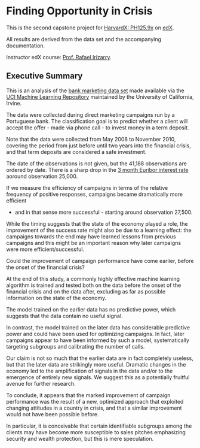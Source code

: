 # Finding Opportunity in Crisis

This is the second capstone project for 
[HarvardX: PH125.9x](https://www.edx.org/professional-certificate/harvardx-data-science) 
on [edX](https://www.edx.org).

All results are derived from the data set and the accompanying documentation.

Instructor edX course: [Prof. Rafael Irizarry](https://www.hsph.harvard.edu/rafael-irizarry/).

## Executive Summary

This is an analysis of the [bank marketing data set](http://archive.ics.uci.edu/ml/datasets/Bank+Marketing) 
made available via the [UCI Machine Learning Repository](http://archive.ics.uci.edu/ml) 
maintained by the University of California, Irvine. 

The data were collected during direct marketing campaigns run by a Portuguese 
bank. The classification goal is to predict whether a client will accept the 
offer - made via phone call - to invest money in a term deposit.

Note that the data were collected from May 2008 to November 2010, covering the
period from just before until two years into the financial crisis, and that 
term deposits are considered a safe investment.

The date of the observations is not given, but the 41,188 observations are 
ordered by date. There is a sharp drop in the [3 month Euribor interest rate](https://www.investopedia.com/terms/e/euribor.asp) 
aoround observation 25,000.

If we measure the efficiency of campaigns in terms of the relative
frequency of positive responses, campaigns became dramatically more efficient
- and in that sense more successful - starting around observation 27,500.

While the timing suggests that the state of the economy played a role,
the improvement of the success rate might also be due to a learning effect:
the campaigns towards the end may have learned lessons from previous
campaigns and this might be an important reason why later campaigns
were more efficient/successful.

Could the improvement of campaign performance have come earlier, before
the onset of the financial crisis?

At the end of this study, a commonly highly effective machine learning 
algorithm is trained and tested both on the data before the onset of 
the financial crisis and on the data after, excluding as far as possible
information on the state of the economy. 

The model trained on the earlier data has no predictive power, which 
suggests that the data contain no useful signal. 

In contrast, the model trained on the later data has considerable 
predictive power and could have been used for optimizing campaigns. 
In fact, later campaigns appear to have been informed by such a model, 
systematically targeting subgroups and calibrating the number of calls.

Our claim is not so much that the earlier data are in fact completely 
useless, but that the later data are strikingly more useful. Dramatic
changes in the economy led to the amplification of signals in the data 
and/or to the emergence of entirely new signals. We suggest this as 
a potentially fruitful avenue for further research.

To conclude, it appears that the marked improvement of campaign performance 
was the result of a new, optimized approach that exploited changing 
attitudes in a country in crisis, and that a similar improvement would 
not have been possible before.

In particular, it is conceivable that certain identifiable subgroups 
among the clients may have become more susceptible to sales pitches 
emphasizing security and wealth protection, but this is mere speculation.

